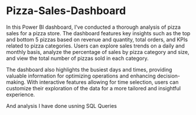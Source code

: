# Pizza-Sales-Dashboard
In this Power BI dashboard, I've conducted a thorough analysis of pizza sales for a pizza store. The dashboard features key insights such as the top and bottom 5 pizzas based on revenue and quantity, total orders, and KPIs related to pizza categories. Users can explore sales trends on a daily and monthly basis, analyze the percentage of sales by pizza category and size, and view the total number of pizzas sold in each category.

The dashboard also highlights the busiest days and times, providing valuable information for optimizing operations and enhancing decision-making. With interactive features allowing for time selection, users can customize their exploration of the data for a more tailored and insightful experience.

And analysis I have done usning SQL Queries
